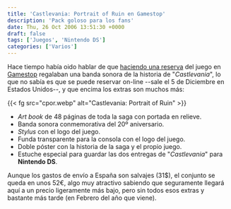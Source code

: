 ```yaml
---
title: 'Castlevania: Portrait of Ruin en Gamestop'
description: 'Pack goloso para los fans'
date: Thu, 26 Oct 2006 13:51:30 +0000
draft: false
tags: ['Juegos', 'Nintendo DS']
categories: ['Varios']
---
```


Hace tiempo había oido hablar de que [haciendo una reserva](http://www.neogaf.com/forum/showthread.php?t=119498) del juego en [Gamestop](http://www.gamestop.com/) regalaban una banda sonora de la historia de "_Castlevania_", lo que no sabía es que se puede reservar on-line --sale el 5 de Diciembre en Estados Unidos--, y que encima los extras son muchos más:

{{< fg src="cpor.webp" alt="Castlevania: Portrait of Ruin" >}}

*   _Art book_ de 48 páginas de toda la saga con portada en relieve.
*   Banda sonora conmemorativa del 20º aniversario.
*   _Stylus_ con el logo del juego.
*   Funda transparente para la consola con el logo del juego.
*   Doble póster con la historia de la saga y el propio juego.
*   Estuche especial para guardar las dos entregas de "_Castlevania_" para **Nintendo DS**.

Aunque los gastos de envío a España son salvajes (31$), el conjunto se queda en unos 52€, algo muy atractivo sabiendo que seguramente llegará aquí a un precio ligeramente más bajo, pero sin todos esos extras y bastante más tarde (en Febrero del año que viene).